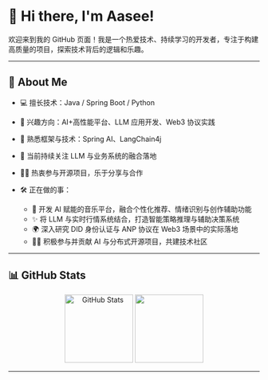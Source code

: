 # 👋 Hi there, I'm Aasee!

欢迎来到我的 GitHub 页面！我是一个热爱技术、持续学习的开发者，专注于构建高质量的项目，探索技术背后的逻辑和乐趣。

---

## 🚀 About Me

- 💻 擅长技术：Java / Spring Boot / Python 
- 🧠 兴趣方向：AI+高性能平台、LLM 应用开发、Web3 协议实践
- 🧩 熟悉框架与技术：Spring AI、LangChain4j
- 🌱 当前持续关注 LLM 与业务系统的融合落地
- 🧑‍💻 热衷参与开源项目，乐于分享与合作
- 🛠️ 正在做的事：
  
  - 🤖 开发 AI 赋能的音乐平台，融合个性化推荐、情绪识别与创作辅助功能  
  - ✨ 将 LLM 与实时行情系统结合，打造智能策略推理与辅助决策系统  
  - 🌍 深入研究 DID 身份认证与 ANP 协议在 Web3 场景中的实际落地  
  - 🧑‍💻 积极参与并贡献 AI 与分布式开源项目，共建技术社区

---

## 📊 GitHub Stats

<p align="center">
  <img align="" height="137px" src="https://github-readme-stats.vercel.app/api?username=Aas-ee&hide_title=true&hide_border=true&show_icons=true&include_all_commits=true&line_height=21&bg_color=0,EC6C6C,FFD479,FFFC79,73FA79&theme=graywhite&locale=cn"  alt="GitHub Stats" />
  <img align="" height="137px" src="https://github-readme-stats.vercel.app/api/top-langs/?username=Aas-ee&hide_title=true&hide_border=true&layout=compact&bg_color=0,73FA79,73FDFF,D783FF&theme=graywhite&locale=cn" />
</p>

---





